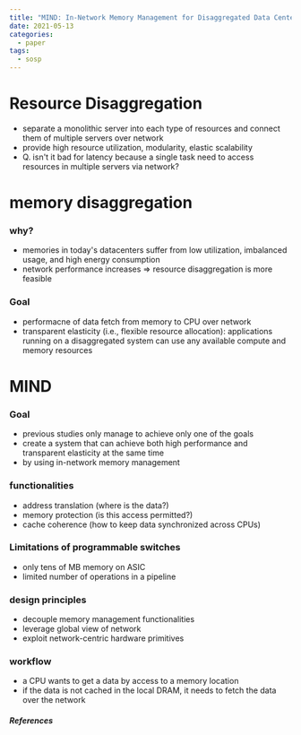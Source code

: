 ```yaml
---
title: "MIND: In-Network Memory Management for Disaggregated Data Centers"
date: 2021-05-13
categories:
  - paper
tags:
  - sosp
---
```


# Resource Disaggregation 
- separate a monolithic server into each type of resources and connect them of multiple servers over network
- provide high resource utilization, modularity, elastic scalability 
- Q. isn't it bad for latency because a single task need to access resources in multiple servers via network?


# memory disaggregation
### why? 
- memories in today's datacenters suffer from low utilization, imbalanced usage, and high energy consumption
- network performance increases => resource disaggregation is more feasible   
### Goal
- performacne of data fetch from memory to CPU over network 
- transparent elasticity (i.e., flexible resource allocation): applications running on a disaggregated system can use any available compute and memory resources 

# MIND
### Goal
- previous studies only manage to achieve only one of the goals 
- create a system that can achieve both high performance and transparent elasticity at the same time 
- by using in-network memory management 

### functionalities
- address translation (where is the data?)
- memory protection (is this access permitted?)
- cache coherence (how to keep data synchronized across CPUs)

### Limitations of programmable switches
- only tens of MB memory on ASIC
- limited number of operations in a pipeline

### design principles
- decouple memory management functionalities
- leverage global view of network 
- exploit network-centric hardware primitives 

### workflow
- a CPU wants to get a data by access to a memory location
- if the data is not cached in the local DRAM, it needs to fetch the data over the network 


##### References

